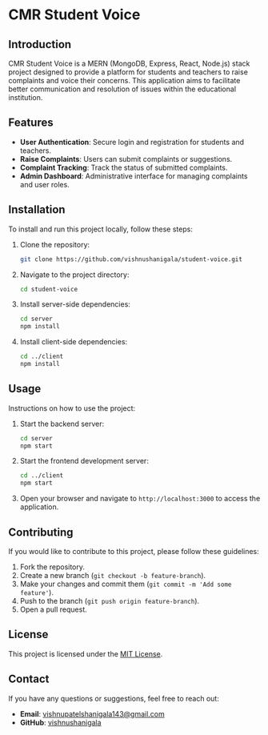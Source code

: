 # CMR Student Voice

## Introduction
CMR Student Voice is a MERN (MongoDB, Express, React, Node.js) stack project designed to provide a platform for students and teachers to raise complaints and voice their concerns. This application aims to facilitate better communication and resolution of issues within the educational institution.

## Features
- **User Authentication**: Secure login and registration for students and teachers.
- **Raise Complaints**: Users can submit complaints or suggestions.
- **Complaint Tracking**: Track the status of submitted complaints.
- **Admin Dashboard**: Administrative interface for managing complaints and user roles.

## Installation
To install and run this project locally, follow these steps:

1. Clone the repository:
    ```sh
    git clone https://github.com/vishnushanigala/student-voice.git
    ```
2. Navigate to the project directory:
    ```sh
    cd student-voice
    ```
3. Install server-side dependencies:
    ```sh
    cd server
    npm install
    ```
4. Install client-side dependencies:
    ```sh
    cd ../client
    npm install
    ```

## Usage
Instructions on how to use the project:

1. Start the backend server:
    ```sh
    cd server
    npm start
    ```
2. Start the frontend development server:
    ```sh
    cd ../client
    npm start
    ```
3. Open your browser and navigate to `http://localhost:3000` to access the application.

## Contributing
If you would like to contribute to this project, please follow these guidelines:

1. Fork the repository.
2. Create a new branch (`git checkout -b feature-branch`).
3. Make your changes and commit them (`git commit -m 'Add some feature'`).
4. Push to the branch (`git push origin feature-branch`).
5. Open a pull request.

## License
This project is licensed under the [MIT License](LICENSE).

## Contact
If you have any questions or suggestions, feel free to reach out:

- **Email**: vishnupatelshanigala143@gmail.com
- **GitHub**: [vishnushanigala](https://github.com/vishnushanigala)
